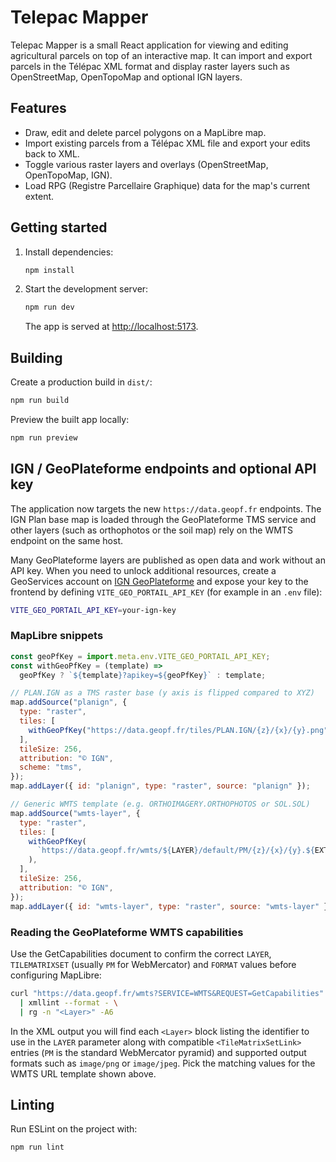 # Telepac Mapper

Telepac Mapper is a small React application for viewing and editing agricultural parcels on top of an interactive map. It can import and export parcels in the Télépac XML format and display raster layers such as OpenStreetMap, OpenTopoMap and optional IGN layers.

## Features
- Draw, edit and delete parcel polygons on a MapLibre map.
- Import existing parcels from a Télépac XML file and export your edits back to XML.
- Toggle various raster layers and overlays (OpenStreetMap, OpenTopoMap, IGN).
- Load RPG (Registre Parcellaire Graphique) data for the map's current extent.

## Getting started
1. Install dependencies:
   ```bash
   npm install
   ```
2. Start the development server:
   ```bash
   npm run dev
   ```
   The app is served at [http://localhost:5173](http://localhost:5173).

## Building
Create a production build in `dist/`:
```bash
npm run build
```
Preview the built app locally:
```bash
npm run preview
```

## IGN / GeoPlateforme endpoints and optional API key
The application now targets the new `https://data.geopf.fr` endpoints. The IGN
Plan base map is loaded through the GeoPlateforme TMS service and other layers
(such as orthophotos or the soil map) rely on the WMTS endpoint on the same
host.

Many GeoPlateforme layers are published as open data and work without an API
key. When you need to unlock additional resources, create a GeoServices account
on [IGN GeoPlateforme](https://geoservices.ign.fr/) and expose your key to the
frontend by defining `VITE_GEO_PORTAIL_API_KEY` (for example in an `.env`
file):

```bash
VITE_GEO_PORTAIL_API_KEY=your-ign-key
```

### MapLibre snippets
```js
const geoPfKey = import.meta.env.VITE_GEO_PORTAIL_API_KEY;
const withGeoPfKey = (template) =>
  geoPfKey ? `${template}?apikey=${geoPfKey}` : template;

// PLAN.IGN as a TMS raster base (y axis is flipped compared to XYZ)
map.addSource("planign", {
  type: "raster",
  tiles: [
    withGeoPfKey("https://data.geopf.fr/tiles/PLAN.IGN/{z}/{x}/{y}.png"),
  ],
  tileSize: 256,
  attribution: "© IGN",
  scheme: "tms",
});
map.addLayer({ id: "planign", type: "raster", source: "planign" });

// Generic WMTS template (e.g. ORTHOIMAGERY.ORTHOPHOTOS or SOL.SOL)
map.addSource("wmts-layer", {
  type: "raster",
  tiles: [
    withGeoPfKey(
      `https://data.geopf.fr/wmts/${LAYER}/default/PM/{z}/{x}/{y}.${EXT}`,
    ),
  ],
  tileSize: 256,
  attribution: "© IGN",
});
map.addLayer({ id: "wmts-layer", type: "raster", source: "wmts-layer" });
```

### Reading the GeoPlateforme WMTS capabilities
Use the GetCapabilities document to confirm the correct `LAYER`,
`TILEMATRIXSET` (usually `PM` for WebMercator) and `FORMAT` values before
configuring MapLibre:

```bash
curl "https://data.geopf.fr/wmts?SERVICE=WMTS&REQUEST=GetCapabilities" \
  | xmllint --format - \
  | rg -n "<Layer>" -A6
```

In the XML output you will find each `<Layer>` block listing the identifier to
use in the `LAYER` parameter along with compatible `<TileMatrixSetLink>` entries
(`PM` is the standard WebMercator pyramid) and supported output formats such as
`image/png` or `image/jpeg`. Pick the matching values for the WMTS URL template
shown above.

## Linting
Run ESLint on the project with:
```bash
npm run lint
```
